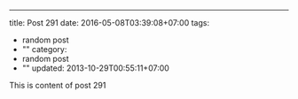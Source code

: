 ---
title: Post 291
date: 2016-05-08T03:39:08+07:00
tags:
  - random post
  - ""
category:
  - random post
  - ""
updated: 2013-10-29T00:55:11+07:00

This is content of post 291